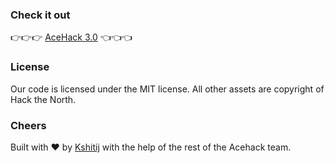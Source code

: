 ### Check it out

👉👉👉 [AceHack 3.0](https://2023.hackthenorth.com/) 👈👈👈

### License

Our code is licensed under the MIT license. All other assets are copyright of Hack the North.

### Cheers

Built with ❤️ by [Kshitij](https://github.com/kshitijv256) with the help of the rest of the Acehack team.
